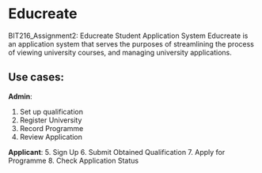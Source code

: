 # Educreate
BIT216_Assignment2: Educreate Student Application System
Educreate is an application system that serves the purposes of streamlining the process of viewing university courses, and managing university applications. 
## Use cases:
**Admin**:
1. Set up qualification 
2. Register University 
3. Record Programme
4. Review Application

**Applicant**:
5. Sign Up 
6. Submit Obtained Qualification
7. Apply for Programme
8. Check Application Status
